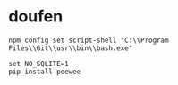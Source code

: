 # doufen

    npm config set script-shell "C:\\Program Files\\Git\\usr\\bin\\bash.exe"

    set NO_SQLITE=1
    pip install peewee